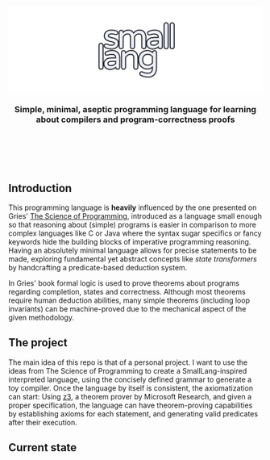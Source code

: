 ![small banner](./assets/small-banner.png)
<div align='center'>
  <h3>
    Simple, minimal, aseptic programming language for learning about compilers and program-correctness proofs
  </h3>
</div>

<br/><br/><br/><br/>


## Introduction

This programming language is **heavily** influenced by the one presented on Gries' [The Science of Programming](https://www.amazon.com/Science-Programming-Monographs-Computer/dp/0387964800), introduced as a language small enough so that reasoning about (simple) programs is easier in comparison to more complex languages like C or Java where the syntax sugar specifics or fancy keywords hide the building blocks of imperative programming reasoning. Having an absolutely minimal language allows for precise statements to be made, exploring fundamental yet abstract concepts like _state transformers_ by handcrafting a predicate-based deduction system.

In Gries' book formal logic is used to prove theorems about programs regarding completion, states and correctness. Although most theorems require human deduction abilities, many simple theorems (including loop invariants) can be machine-proved due to the mechanical aspect of the given methodology.

## The project 

The main idea of this repo is that of a personal project. I want to use the ideas from The Science of Programming to create a SmallLang-inspired interpreted language, using the concisely defined grammar to generate a toy compiler. Once the language by itself is consistent, the axiomatization can start: Using [z3](https://github.com/Z3Prover/z3), a theorem prover by Microsoft Research, and given a proper specification, the language can have theorem-proving capabilities by establishing axioms for each statement, and generating valid predicates after their execution.

## Current state

